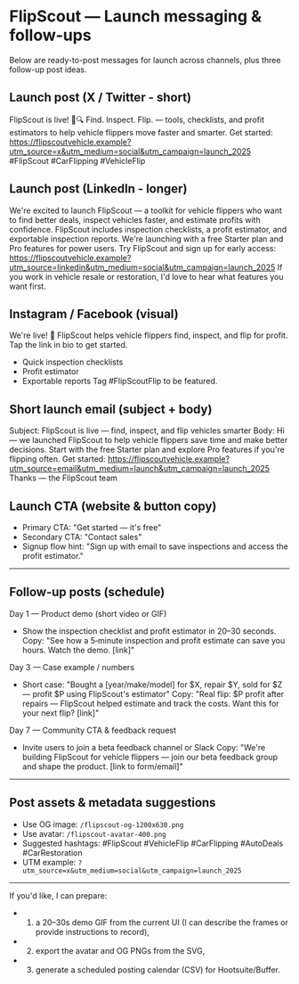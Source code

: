 # FlipScout — Launch messaging & follow-ups

Below are ready-to-post messages for launch across channels, plus three follow-up post ideas.

## Launch post (X / Twitter - short)
FlipScout is live! 🚗🔍
Find. Inspect. Flip. — tools, checklists, and profit estimators to help vehicle flippers move faster and smarter.
Get started: https://flipscoutvehicle.example?utm_source=x&utm_medium=social&utm_campaign=launch_2025
#FlipScout #CarFlipping #VehicleFlip

## Launch post (LinkedIn - longer)
We're excited to launch FlipScout — a toolkit for vehicle flippers who want to find better deals, inspect vehicles faster, and estimate profits with confidence.
FlipScout includes inspection checklists, a profit estimator, and exportable inspection reports. We're launching with a free Starter plan and Pro features for power users.
Try FlipScout and sign up for early access: https://flipscoutvehicle.example?utm_source=linkedin&utm_medium=social&utm_campaign=launch_2025
If you work in vehicle resale or restoration, I'd love to hear what features you want first.

## Instagram / Facebook (visual)
We're live! 🎉 FlipScout helps vehicle flippers find, inspect, and flip for profit. Tap the link in bio to get started.
- Quick inspection checklists
- Profit estimator
- Exportable reports
Tag #FlipScoutFlip to be featured.

## Short launch email (subject + body)
Subject: FlipScout is live — find, inspect, and flip vehicles smarter
Body:
Hi — we launched FlipScout to help vehicle flippers save time and make better decisions. Start with the free Starter plan and explore Pro features if you're flipping often.
Get started: https://flipscoutvehicle.example?utm_source=email&utm_medium=launch&utm_campaign=launch_2025
Thanks — the FlipScout team

## Launch CTA (website & button copy)
- Primary CTA: "Get started — it's free"
- Secondary CTA: "Contact sales"
- Signup flow hint: "Sign up with email to save inspections and access the profit estimator."

---

## Follow-up posts (schedule)

Day 1 — Product demo (short video or GIF)
- Show the inspection checklist and profit estimator in 20–30 seconds.
Copy: "See how a 5‑minute inspection and profit estimate can save you hours. Watch the demo. [link]"

Day 3 — Case example / numbers
- Short case: "Bought a [year/make/model] for $X, repair $Y, sold for $Z — profit $P using FlipScout's estimator"
Copy: "Real flip: $P profit after repairs — FlipScout helped estimate and track the costs. Want this for your next flip? [link]"

Day 7 — Community CTA & feedback request
- Invite users to join a beta feedback channel or Slack
Copy: "We're building FlipScout for vehicle flippers — join our beta feedback group and shape the product. [link to form/email]"

---

## Post assets & metadata suggestions

- Use OG image: `/flipscout-og-1200x630.png`
- Use avatar: `/flipscout-avatar-400.png`
- Suggested hashtags: #FlipScout #VehicleFlip #CarFlipping #AutoDeals #CarRestoration
- UTM example: `?utm_source=x&utm_medium=social&utm_campaign=launch_2025`

---

If you'd like, I can prepare:
- 1) a 20–30s demo GIF from the current UI (I can describe the frames or provide instructions to record),
- 2) export the avatar and OG PNGs from the SVG,
- 3) generate a scheduled posting calendar (CSV) for Hootsuite/Buffer.
